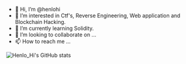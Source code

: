 - 👋 Hi, I’m @henlohi
- 👀 I’m interested in Ctf's, Reverse Engineering, Web application and Blockchain Hacking.
- 🌱 I’m currently learning Solidity.
- 💞️ I’m looking to collaborate on ...
- 📫 How to reach me ...

![Henlo_Hi's GitHub stats](https://github-readme-stats.vercel.app/api?username=henlohi&hide=contribs,prs,issues,stars)




    
  
